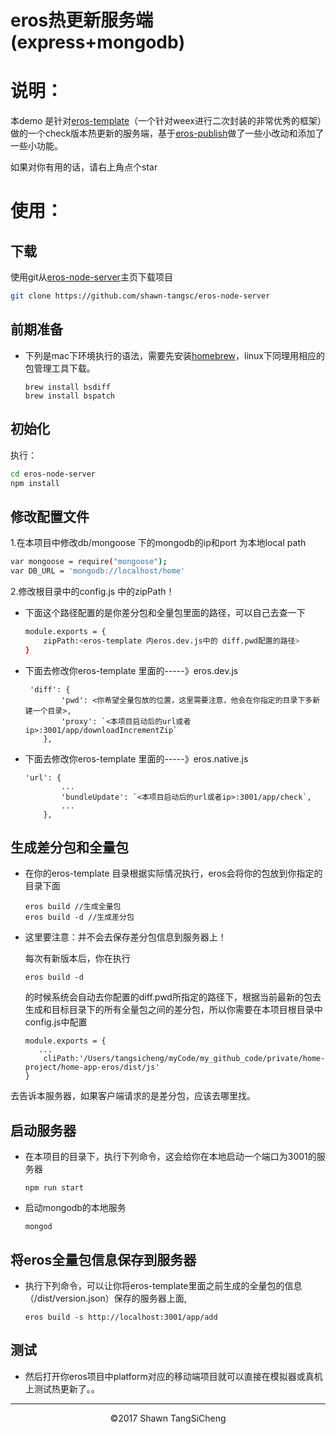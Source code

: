 # eros热更新服务端(express+mongodb)

说明：
====================================
本demo 是针对[eros-template](https://github.com/bmfe/eros-template)（一个针对weex进行二次封装的非常优秀的框架）做的一个check版本热更新的服务端，基于[eros-publish](https://github.com/bmfe/eros-publish)做了一些小改动和添加了一些小功能。

如果对你有用的话，请右上角点个star


使用：
====================================

下载
----------------------------------------
使用git从[eros-node-server](https://github.com/shawn-tangsc/eros-node-server)主页下载项目

``` bash
git clone https://github.com/shawn-tangsc/eros-node-server
```
前期准备
----------------------------------------
+ 下列是mac下环境执行的语法，需要先安装[homebrew](https://brew.sh/)，linux下同理用相应的包管理工具下载。

	```
	brew install bsdiff
	brew install bspatch
	```


初始化
----------------------------------------
执行：

``` bash
cd eros-node-server
npm install
```


修改配置文件
----------------------------------------
1.在本项目中修改db/mongoose 下的mongodb的ip和port 为本地local path

``` bash
var mongoose = require("mongoose");
var DB_URL = 'mongodb://localhost/home'
```

2.修改根目录中的config.js 中的zipPath！

+ 下面这个路径配置的是你差分包和全量包里面的路径，可以自己去查一下

	``` bash
	module.exports = {
	    zipPath:<eros-template 内eros.dev.js中的 diff.pwd配置的路径>
	}
	```


+ 下面去修改你eros-template 里面的-----》eros.dev.js
	
	```
	 'diff': {
	        'pwd': <你希望全量包放的位置，这里需要注意，他会在你指定的目录下多新建一个目录>,
	        'proxy': `<本项目启动后的url或者ip>:3001/app/downloadIncrementZip`
	    },
	```

+ 下面去修改你eros-template 里面的-----》eros.native.js

	```
	'url': {
	        ...
	        'bundleUpdate': `<本项目启动后的url或者ip>:3001/app/check`,
	        ...
	    },
	```

生成差分包和全量包
---------

+ 在你的eros-template 目录根据实际情况执行，eros会将你的包放到你指定的目录下面

	```
	eros build //生成全量包
	eros build -d //生成差分包
	```
+ 这里要注意：并不会去保存差分包信息到服务器上！
	
	每次有新版本后，你在执行
	```
	eros build -d 
	```
	的时候系统会自动去你配置的diff.pwd所指定的路径下，根据当前最新的包去生成和目标目录下的所有全量包之间的差分包，所以你需要在本项目根目录中config.js中配置
	
	```
	module.exports = {
	   ...
	    cliPath:'/Users/tangsicheng/myCode/my_github_code/private/home-project/home-app-eros/dist/js'
	}
	```
去告诉本服务器，如果客户端请求的是差分包，应该去哪里找。


启动服务器
----------------------------------------

+ 在本项目的目录下，执行下列命令，这会给你在本地启动一个端口为3001的服务器

	```
	npm run start
	```

+ 启动mongodb的本地服务

	```
	mongod
	```

将eros全量包信息保存到服务器
----------------
+ 执行下列命令，可以让你将eros-template里面之前生成的全量包的信息（<your eros project>/dist/version.json）保存的服务器上面,

	```
	eros build -s http://localhost:3001/app/add
	```
	

测试
----------------------------------------

+ 然后打开你eros项目中platform对应的移动端项目就可以直接在模拟器或真机上测试热更新了。。

---
<center>&copy;2017 Shawn TangSiCheng</center>

